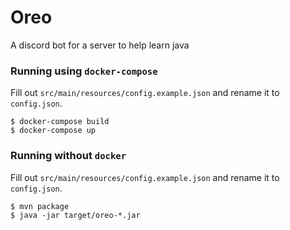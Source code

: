 # Oreo
A discord bot for a server to help learn java

### Running using `docker-compose`
Fill out `src/main/resources/config.example.json` and rename it to `config.json`.
```
$ docker-compose build
$ docker-compose up
```

### Running without `docker`
Fill out `src/main/resources/config.example.json` and rename it to `config.json`.
```
$ mvn package
$ java -jar target/oreo-*.jar
```

